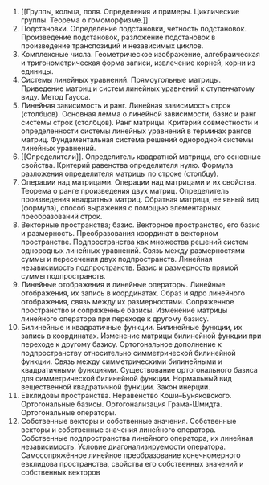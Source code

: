 
1. [[Группы, кольца, поля. Определения и примеры. Циклические группы. Теорема о гомоморфизме.]]
2. Подстановки. Определение подстановки, четность подстановок. Произведение подстановок, разложение подстановок в произведение транспозиций и независимых циклов.
3. Комплексные числа. Геометрическое изображение, алгебраическая и тригонометрическая форма записи, извлечение корней, корни из единицы.
4. Системы линейных уравнений. Прямоугольные матрицы. Приведение матриц и систем линейных уравнений к ступенчатому виду. Метод Гаусса.
5. Линейная зависимость и ранг. Линейная зависимость строк (столбцов). Основная лемма о линейной зависимости, базис и ранг системы строк (столбцов). Ранг матрицы. Критерий совместности и определенности системы линейных уравнений в терминах рангов матриц. Фундаментальная система решений однородной системы линейных уравнений.
6. [[Определители]]. Определитель квадратной матрицы, его основные свойства. Критерий равенства определителя нулю. Формула разложения определителя матрицы по строке (столбцу).
7. Операции над матрицами. Операции над матрицами и их свойства. Теорема о ранге произведения двух матриц. Определитель произведения квадратных матриц. Обратная матрица, ее явный вид (формула), способ выражения с помощью элементарных преобразований строк.
8. Векторные пространства; базис. Векторное пространство, его базис и размерность. Преобразования координат в векторном пространстве. Подпространства как множества решений систем однородных линейных уравнений. Связь между размерностями суммы и пересечения двух подпространств. Линейная независимость подпространств. Базис и размерность прямой суммы подпространств.
9. Линейные отображения и линейные операторы. Линейные отображения, их запись в координатах. Образ и ядро линейного отображения, связь между их размерностями. Сопряженное пространство и сопряженные базисы. Изменение матрицы линейного оператора при переходе к другому базису.
10. Билинейные и квадратичные функции. Билинейные функции, их запись в координатах. Изменение матрицы билинейной функции при переходе к другому базису. Ортогональное дополнение к подпространству относительно симметрической билинейной функции. Связь между симметрическими билинейными и квадратичными функциями. Существование ортогонального базиса для симметрической билинейной функции. Нормальный вид вещественной квадратичной функции. Закон инерции.
11. Евклидовы пространства. Неравенство Коши–Буняковского. Ортогональные базисы. Ортогонализация Грама-Шмидта. Ортогональные операторы.
12. Собственные векторы и собственные значения. Собственные векторы и собственные значения линейного оператора. Собственные подпространства линейного оператора, их линейная независимость. Условие диагонализируемости оператора. Самосопряжённое линейное преобразование конечномерного евклидова пространства, свойства его собственных значений и собственных векторов